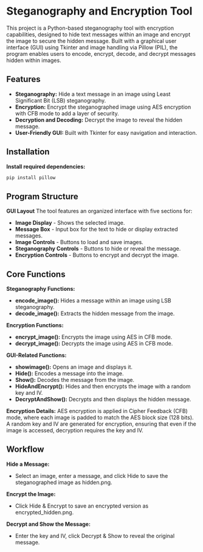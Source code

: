 # Steganography and Encryption Tool

This project is a Python-based steganography tool with encryption capabilities, designed to hide text messages within an image and encrypt the image to secure the hidden message. Built with a graphical user interface (GUI) using Tkinter and image handling via Pillow (PIL), the program enables users to encode, encrypt, decode, and decrypt messages hidden within images.

## Features
- **Steganography:** Hide a text message in an image using Least Significant Bit (LSB) steganography.
- **Encryption:** Encrypt the steganographed image using AES encryption with CFB mode to add a layer of security.
- **Decryption and Decoding:** Decrypt the image to reveal the hidden message.
- **User-Friendly GUI:** Built with Tkinter for easy navigation and interaction.

## Installation
**Install required dependencies:**
```bash
pip install pillow
```

## Program Structure
**GUI Layout**
The tool features an organized interface with five sections for:

- **Image Display** - Shows the selected image.
- **Message Box** - Input box for the text to hide or display extracted messages.
- **Image Controls** - Buttons to load and save images.
- **Steganography Controls** - Buttons to hide or reveal the message.
- **Encryption Controls** - Buttons to encrypt and decrypt the image.

## Core Functions
**Steganography Functions:**

- **encode_image():** Hides a message within an image using LSB steganography.
- **decode_image():** Extracts the hidden message from the image.

**Encryption Functions:**
- **encrypt_image():** Encrypts the image using AES in CFB mode.
- **decrypt_image():** Decrypts the image using AES in CFB mode.

**GUI-Related Functions:**
- **showimage():** Opens an image and displays it.
- **Hide():** Encodes a message into the image.
- **Show():** Decodes the message from the image.
- **HideAndEncrypt():** Hides and then encrypts the image with a random key and IV.
- **DecryptAndShow():** Decrypts and then displays the hidden message.

**Encryption Details:**
AES encryption is applied in Cipher Feedback (CFB) mode, where each image is padded to match the AES block size (128 bits). A random key and IV are generated for encryption, ensuring that even if the image is accessed, decryption requires the key and IV.

## Workflow

**Hide a Message:**
- Select an image, enter a message, and click Hide to save the steganographed image as hidden.png.

**Encrypt the Image:**
- Click Hide & Encrypt to save an encrypted version as encrypted_hidden.png.

**Decrypt and Show the Message:**
- Enter the key and IV, click Decrypt & Show to reveal the original message.
